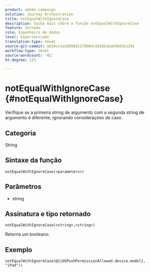 ```yaml
---
product: adobe campaign
solution: Journey Orchestration
title: notEqualWithIgnoreCase
description: Saiba mais sobre a função notEqualWithIgnoreCase
feature: Jornada
role: Engenheiro de dados
level: Experienciado
translation-type: tm+mt
source-git-commit: ab19cc5a3d998d1178984c5028b1ba650d3e1292
workflow-type: tm+mt
source-wordcount: '41'
ht-degree: 12%

---
```



# notEqualWithIgnoreCase {#notEqualWithIgnoreCase}

Verifique se a primeira string de argumento com a segunda string de argumento é diferente, ignorando considerações de caso.

## Categoria

String

## Sintaxe da função

`notEqualWithIgnoreCase(<parameters>)`

## Parâmetros

* string

## Assinatura e tipo retornado

`notEqualWithIgnoreCase(<string>,<string>)`

Retorna um booleano.

## Exemplo

`notEqualWithIgnoreCase(@{iOSPushPermissionAllowed.device.model}, "iPad"))`
